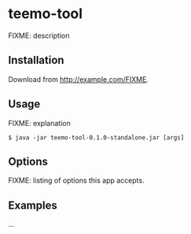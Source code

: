 # teemo-tool

FIXME: description

## Installation

Download from http://example.com/FIXME.

## Usage

FIXME: explanation

    $ java -jar teemo-tool-0.1.0-standalone.jar [args]

## Options

FIXME: listing of options this app accepts.

## Examples

...

